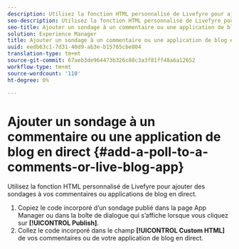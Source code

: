 ```yaml
---
description: Utilisez la fonction HTML personnalisé de Livefyre pour ajouter des sondages à vos commentaires ou applications de blog en direct.
seo-description: Utilisez la fonction HTML personnalisé de Livefyre pour ajouter des sondages à vos commentaires ou applications de blog en direct.
seo-title: Ajouter un sondage à un commentaire ou une application de blog en direct
solution: Experience Manager
title: Ajouter un sondage à un commentaire ou une application de blog en direct
uuid: eedb63c1-7d31-40d9-ab3e-b15765cbe804
translation-type: tm+mt
source-git-commit: 67aeb3de964473b326c88c3a3f81ff48a6a12652
workflow-type: tm+mt
source-wordcount: '110'
ht-degree: 0%

---
```



# Ajouter un sondage à un commentaire ou une application de blog en direct {#add-a-poll-to-a-comments-or-live-blog-app}

Utilisez la fonction HTML personnalisé de Livefyre pour ajouter des sondages à vos commentaires ou applications de blog en direct.

1. Copiez le code incorporé d’un sondage publié dans la page App Manager ou dans la boîte de dialogue qui s’affiche lorsque vous cliquez sur **[!UICONTROL Publish]**.
1. Collez le code incorporé dans le champ **[!UICONTROL Custom HTML]** de vos commentaires ou de votre application de blog en direct.
